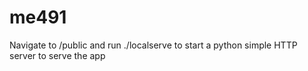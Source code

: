 # me491

Navigate to /public and run ./localserve to start a python simple HTTP server to serve the app
